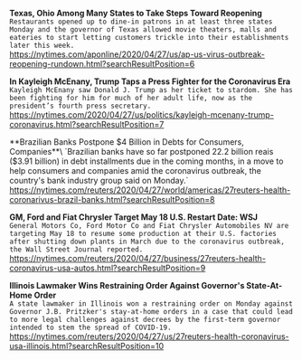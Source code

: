 **Texas, Ohio Among Many States to Take Steps Toward Reopening**\
`Restaurants opened up to dine-in patrons in at least three states Monday and the governor of Texas allowed movie theaters, malls and eateries to start letting customers trickle into their establishments later this week.`\
https://nytimes.com/aponline/2020/04/27/us/ap-us-virus-outbreak-reopening-rundown.html?searchResultPosition=6

**In Kayleigh McEnany, Trump Taps a Press Fighter for the Coronavirus Era**\
`Kayleigh McEnany saw Donald J. Trump as her ticket to stardom. She has been fighting for him for much of her adult life, now as the president’s fourth press secretary.`\
https://nytimes.com/2020/04/27/us/politics/kayleigh-mcenany-trump-coronavirus.html?searchResultPosition=7

**Brazilian Banks Postpone $4 Billion in Debts for Consumers, Companies**\
`Brazilian banks have so far postponed 22.2 billion reais ($3.91 billion) in debt installments due in the coming months, in a move to help consumers and companies amid the coronavirus outbreak, the country's bank industry group said on Monday.`\
https://nytimes.com/reuters/2020/04/27/world/americas/27reuters-health-coronarivus-brazil-banks.html?searchResultPosition=8

**GM, Ford and Fiat Chrysler Target May 18 U.S. Restart Date: WSJ**\
`General Motors Co, Ford Motor Co and Fiat Chrysler Automobiles NV are targeting May 18 to resume some production at their U.S. factories after shutting down plants in March due to the coronavirus outbreak, the Wall Street Journal reported.`\
https://nytimes.com/reuters/2020/04/27/business/27reuters-health-coronavirus-usa-autos.html?searchResultPosition=9

**Illinois Lawmaker Wins Restraining Order Against Governor's State-At-Home Order**\
`A state lawmaker in Illinois won a restraining order on Monday against Governor J.B. Pritzker's stay-at-home orders in a case that could lead to more legal challenges against decrees by the first-term governor intended to stem the spread of COVID-19.  `\
https://nytimes.com/reuters/2020/04/27/us/27reuters-health-coronavirus-usa-illinois.html?searchResultPosition=10

